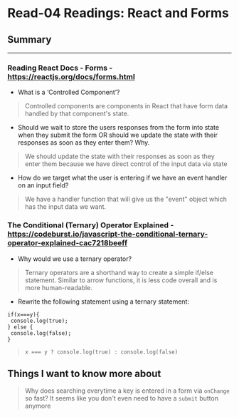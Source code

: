 # Read-04 Readings: React and Forms

## Summary
<hr>

### Reading React Docs - Forms - https://reactjs.org/docs/forms.html
- What is a ‘Controlled Component’?
> Controlled components are components in React that have form data handled by that component's state.

- Should we wait to store the users responses from the form into state when they submit the form OR should we update the state with their responses as soon as they enter them? Why.
> We should update the state with their responses as soon as they enter them because we have direct control of the input data via state

- How do we target what the user is entering if we have an event handler on an input field?
> We have a handler function that will give us the "event" object which has the input data we want.

### The Conditional (Ternary) Operator Explained - https://codeburst.io/javascript-the-conditional-ternary-operator-explained-cac7218beeff

- Why would we use a ternary operator?
> Ternary operators are a shorthand way to create a simple if/else statement.  Similar to arrow functions, it is less code overall and is more human-readable.
- Rewrite the following statement using a ternary statement:
 ```
 if(x===y){
  console.log(true);
} else {
  console.log(false);
}
 ```
> `x === y ? console.log(true) : console.log(false)`

## Things I want to know more about
> Why does searching everytime a key is entered in a form via `onChange` so fast?  It seems like you don't even need to have a `submit` button anymore